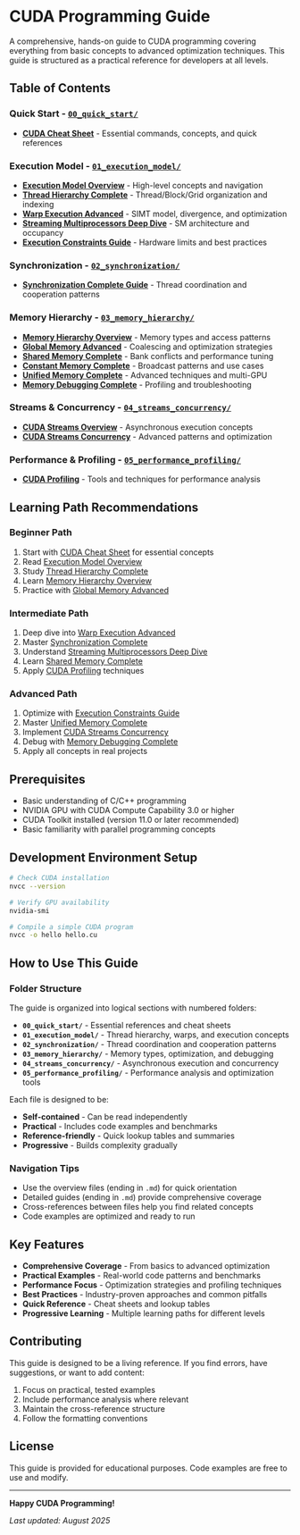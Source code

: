 # CUDA Programming Guide

A comprehensive, hands-on guide to CUDA programming covering everything from basic concepts to advanced optimization techniques. This guide is structured as a practical reference for developers at all levels.

## Table of Contents

### Quick Start - [`00_quick_start/`](00_quick_start/)
- **[CUDA Cheat Sheet](00_quick_start/0_cuda_cheat_sheet.md)** - Essential commands, concepts, and quick references

### Execution Model - [`01_execution_model/`](01_execution_model/)
- **[Execution Model Overview](01_execution_model/1_cuda_execution_model.md)** - High-level concepts and navigation
- **[Thread Hierarchy Complete](01_execution_model/1a_thread_hierarchy.md)** - Thread/Block/Grid organization and indexing
- **[Warp Execution Advanced](01_execution_model/1b_warp_execution.md)** - SIMT model, divergence, and optimization
- **[Streaming Multiprocessors Deep Dive](01_execution_model/1c_streaming_multiprocessors_deep.md)** - SM architecture and occupancy
- **[Execution Constraints Guide](01_execution_model/1e_execution_constraints_guide.md)** - Hardware limits and best practices

### Synchronization - [`02_synchronization/`](02_synchronization/)
- **[Synchronization Complete Guide](02_synchronization/2_synchronization.md)** - Thread coordination and cooperation patterns

### Memory Hierarchy - [`03_memory_hierarchy/`](03_memory_hierarchy/)
- **[Memory Hierarchy Overview](03_memory_hierarchy/3_cuda_memory_hierarchy.md)** - Memory types and access patterns
- **[Global Memory Advanced](03_memory_hierarchy/3b_global_memory.md)** - Coalescing and optimization strategies
- **[Shared Memory Complete](03_memory_hierarchy/3c_shared_memory.md)** - Bank conflicts and performance tuning
- **[Constant Memory Complete](03_memory_hierarchy/3d_constant_memory.md)** - Broadcast patterns and use cases
- **[Unified Memory Complete](03_memory_hierarchy/3e_unified_memory.md)** - Advanced techniques and multi-GPU
- **[Memory Debugging Complete](03_memory_hierarchy/3f_memory_debugging.md)** - Profiling and troubleshooting

### Streams & Concurrency - [`04_streams_concurrency/`](04_streams_concurrency/)
- **[CUDA Streams Overview](04_streams_concurrency/4a_cuda_streams.md)** - Asynchronous execution concepts
- **[CUDA Streams Concurrency](04_streams_concurrency/4_cuda_streams_concurrency.md)** - Advanced patterns and optimization

### Performance & Profiling - [`05_performance_profiling/`](05_performance_profiling/)
- **[CUDA Profiling](05_performance_profiling/5_cuda_profiling.md)** - Tools and techniques for performance analysis

## Learning Path Recommendations

### **Beginner Path**
1. Start with [CUDA Cheat Sheet](00_quick_start/0_cuda_cheat_sheet.md) for essential concepts
2. Read [Execution Model Overview](01_execution_model/1_cuda_execution_model.md)
3. Study [Thread Hierarchy Complete](01_execution_model/1a_thread_hierarchy.md)
4. Learn [Memory Hierarchy Overview](03_memory_hierarchy/3_cuda_memory_hierarchy.md)
5. Practice with [Global Memory Advanced](03_memory_hierarchy/3b_global_memory.md)

### **Intermediate Path**
1. Deep dive into [Warp Execution Advanced](01_execution_model/1b_warp_execution.md)
2. Master [Synchronization Complete](02_synchronization/2_synchronization.md)
3. Understand [Streaming Multiprocessors Deep Dive](01_execution_model/1c_streaming_multiprocessors_deep.md)
4. Learn [Shared Memory Complete](03_memory_hierarchy/3c_shared_memory.md)
5. Apply [CUDA Profiling](05_performance_profiling/5_cuda_profiling.md) techniques

### **Advanced Path**
1. Optimize with [Execution Constraints Guide](01_execution_model/1e_execution_constraints_guide.md)
2. Master [Unified Memory Complete](03_memory_hierarchy/3e_unified_memory.md)
3. Implement [CUDA Streams Concurrency](04_streams_concurrency/4_cuda_streams_concurrency.md)
4. Debug with [Memory Debugging Complete](03_memory_hierarchy/3f_memory_debugging.md)
5. Apply all concepts in real projects

## Prerequisites

- Basic understanding of C/C++ programming
- NVIDIA GPU with CUDA Compute Capability 3.0 or higher
- CUDA Toolkit installed (version 11.0 or later recommended)
- Basic familiarity with parallel programming concepts

## Development Environment Setup

```bash
# Check CUDA installation
nvcc --version

# Verify GPU availability
nvidia-smi

# Compile a simple CUDA program
nvcc -o hello hello.cu
```

## How to Use This Guide

### **Folder Structure**
The guide is organized into logical sections with numbered folders:
- **`00_quick_start/`** - Essential references and cheat sheets
- **`01_execution_model/`** - Thread hierarchy, warps, and execution concepts
- **`02_synchronization/`** - Thread coordination and cooperation patterns
- **`03_memory_hierarchy/`** - Memory types, optimization, and debugging
- **`04_streams_concurrency/`** - Asynchronous execution and concurrency
- **`05_performance_profiling/`** - Performance analysis and optimization tools

Each file is designed to be:
- **Self-contained** - Can be read independently
- **Practical** - Includes code examples and benchmarks
- **Reference-friendly** - Quick lookup tables and summaries
- **Progressive** - Builds complexity gradually

### **Navigation Tips**
- Use the overview files (ending in `.md`) for quick orientation
- Detailed guides (ending in `.md`) provide comprehensive coverage
- Cross-references between files help you find related concepts
- Code examples are optimized and ready to run

## Key Features

- **Comprehensive Coverage** - From basics to advanced optimization
- **Practical Examples** - Real-world code patterns and benchmarks
- **Performance Focus** - Optimization strategies and profiling techniques
- **Best Practices** - Industry-proven approaches and common pitfalls
- **Quick Reference** - Cheat sheets and lookup tables
- **Progressive Learning** - Multiple learning paths for different levels

## Contributing

This guide is designed to be a living reference. If you find errors, have suggestions, or want to add content:

1. Focus on practical, tested examples
2. Include performance analysis where relevant
3. Maintain the cross-reference structure
4. Follow the formatting conventions

## License

This guide is provided for educational purposes. Code examples are free to use and modify.

---

**Happy CUDA Programming!**

*Last updated: August 2025*

